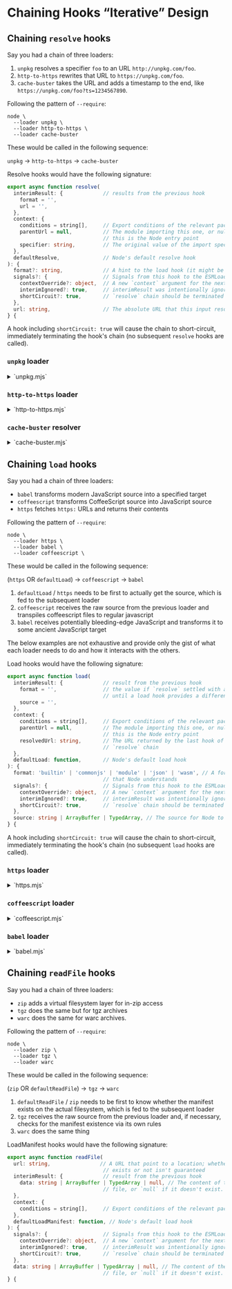 # Chaining Hooks “Iterative” Design

## Chaining `resolve` hooks

Say you had a chain of three loaders:

1. `unpkg` resolves a specifier `foo` to an URL `http://unpkg.com/foo`.
2. `http-to-https` rewrites that URL to `https://unpkg.com/foo`.
3. `cache-buster` takes the URL and adds a timestamp to the end, like `https://unpkg.com/foo?ts=1234567890`.

Following the pattern of `--require`:

```console
node \
  --loader unpkg \
  --loader http-to-https \
  --loader cache-buster
```

These would be called in the following sequence:

`unpkg` → `http-to-https` → `cache-buster`

Resolve hooks would have the following signature:

```ts
export async function resolve(
  interimResult: {             // results from the previous hook
    format = '',
    url = '',
  },
  context: {
    conditions = string[],     // Export conditions of the relevant package.json
    parentUrl = null,          // The module importing this one, or null if
                               // this is the Node entry point
    specifier: string,         // The original value of the import specifier
  },
  defaultResolve,              // Node's default resolve hook
): {
  format?: string,             // A hint to the load hook (it might be ignored)
  signals?: {                  // Signals from this hook to the ESMLoader
    contextOverride?: object,  // A new `context` argument for the next hook
    interimIgnored?: true,     // interimResult was intentionally ignored
    shortCircuit?: true,       // `resolve` chain should be terminated
  },
  url: string,                 // The absolute URL that this input resolves to
} {
```

A hook including `shortCircuit: true` will cause the chain to short-circuit, immediately terminating the hook's chain (no subsequent `resolve` hooks are called).

### `unpkg` loader

<details>
<summary>`unpkg.mjs`</summary>

```js
export async function resolve(
  interimResult,
  { originalSpecifier },
) {
  if (isBareSpecifier(originalSpecifier)) return `http://unpkg.com/${originalSpecifier}`;
}
```
</details>

### `http-to-https` loader

<details>
<summary>`http-to-https.mjs`</summary>

```js
export async function resolve(
  interimResult,
  context,
) {
  const url = new URL(interimResult.url); // this can throw, so handle appropriately

  if (url.protocol = 'http:') url.protocol = 'https:';

  return { url: url.toString() };
}
```
</details>

### `cache-buster` resolver

<details>
<summary>`cache-buster.mjs`</summary>

```js
export async function resolve(
  interimResult,
) {
  const url = new URL(interimResult.url); // this can throw, so handle appropriately

  if (supportsQueryString(url.protocol)) { // exclude data: & friends
    url.searchParams.set('t', Date.now());
  }

  return { url: url.toString() };
}

function supportsQueryString(/* … */) {/* … */}
```
</details>


## Chaining `load` hooks

Say you had a chain of three loaders:

* `babel` transforms modern JavaScript source into a specified target
* `coffeescript` transforms CoffeeScript source into JavaScript source
* `https` fetches `https:` URLs and returns their contents

Following the pattern of `--require`:

```console
node \
  --loader https \
  --loader babel \
  --loader coffeescript \
```

These would be called in the following sequence:

(`https` OR `defaultLoad`) → `coffeescript` → `babel`

1. `defaultLoad` / `https` needs to be first to actually get the source, which is fed to the subsequent loader
1. `coffeescript` receives the raw source from the previous loader and transpiles coffeescript files to regular javascript
1. `babel` receives potentially bleeding-edge JavaScript and transforms it to some ancient JavaScript target

The below examples are not exhaustive and provide only the gist of what each loader needs to do and how it interacts with the others.

Load hooks would have the following signature:

```ts
export async function load(
  interimResult: {             // result from the previous hook
    format = '',               // the value if `resolve` settled with a `format`
                               // until a load hook provides a different value
    source = '',
  },
  context: {
    conditions = string[],     // Export conditions of the relevant package.json
    parentUrl = null,          // The module importing this one, or null if
                               // this is the Node entry point
    resolvedUrl: string,       // The URL returned by the last hook of the
                               // `resolve` chain
  },
  defaultLoad: function,       // Node's default load hook
): {
  format: 'builtin' | 'commonjs' | 'module' | 'json' | 'wasm', // A format
                               // that Node understands
  signals?: {                  // Signals from this hook to the ESMLoader
    contextOverride?: object,  // A new `context` argument for the next hook
    interimIgnored?: true,     // interimResult was intentionally ignored
    shortCircuit?: true,       // `resolve` chain should be terminated
  },
  source: string | ArrayBuffer | TypedArray, // The source for Node to evaluate
} {
```

A hook including `shortCircuit: true` will cause the chain to short-circuit, immediately terminating the hook's chain (no subsequent `load` hooks are called).

### `https` loader

<details>
<summary>`https.mjs`</summary>

```js
export async function load(
  interimResult,
  { resolvedUrl },
) {
  if (interimResult.source) return; // step aside (content already retrieved)

  if (!resolvedUrl.startsWith('https://')) return; // step aside

  return new Promise(function loadHttpsSource(resolve, reject) {
    get(resolvedUrl, function getHttpsSource(rsp) {
      const format = mimeTypeToFormat.get(rsp.headers['content-type']);
      let source = '';

      rsp.on('data', (chunk) => source += chunk);
      rsp.on('end', () => resolve({ format, source }));
      rsp.on('error', reject);
    });
  });
}

const mimeTypeToFormat = new Map([
  ['application/node', 'commonjs'],
  ['application/javascript', 'module'],
  ['text/javascript', 'module'],
  ['application/json', 'json'],
  ['text/coffeescript', 'coffeescript'],
  // …
]);
```
</details>

### `coffeescript` loader

<details>
<summary>`coffeescript.mjs`</summary>

```js
export async function load(
  interimResult, // possibly output of https-loader
  context,
  defaulLoad,
) {
  const { resolvedUrl } = context;
  if (!coffeescriptExtensionsRgx.test(resolvedUrl)) return; // step aside

  const format = interimResult.format || await getPackageType(resolvedUrl);
  if (format === 'commonjs') return { format };

  const rawSource = (
    interimResult.source
    || await defaulLoad(resolvedUrl, { ...context, format }).source
  )
  const transformedSource = CoffeeScript.compile(rawSource.toString(), {
    bare: true,
    filename: resolvedUrl,
  });

  return {
    format,
    source: transformedSource,
  };
}

function getPackageType(url) {/* … */ }
const coffeescriptExtensionsRgs = /* … */
```
</details>

### `babel` loader

<details>
<summary>`babel.mjs`</summary>

```js
export async function load(
  interimResult, // possibly output of coffeescript-loader
  context,
  defaulLoad,
) {
  const { resolvedUrl } = context;
  const babelConfig = await getBabelConfig(resolvedUrl);

  const format = (
    interimResult.format
    || babelOutputToFormat.get(babelConfig.output.format)
  );

  if (format === 'commonjs') return { format };

  const sourceToTranspile = (
    interimResult.source
    || await defaulLoad(resolvedUrl, { ...context, format }).source
  );
  const transformedSource = Babel.transformSync(
    sourceToTranspile.toString(),
    babelConfig,
  ).code;

  return {
    format,
    source: transformedSource,
  };
}

function getBabelConfig(url) {/* … */ }
const babelOutputToFormat = new Map([
  ['cjs', 'commonjs'],
  ['esm', 'module'],
  // …
]);
```
</details>

## Chaining `readFile` hooks

Say you had a chain of three loaders:

* `zip` adds a virtual filesystem layer for in-zip access
* `tgz` does the same but for tgz archives
* `warc` does the same for warc archives.

Following the pattern of `--require`:

```console
node \
  --loader zip \
  --loader tgz \
  --loader warc
```

These would be called in the following sequence:

(`zip` OR `defaultReadFile`) → `tgz` → `warc`

1. `defaultReadFile` / `zip` needs to be first to know whether the manifest exists on the actual filesystem, which is fed to the subsequent loader
1. `tgz` receives the raw source from the previous loader and, if necessary, checks for the manifest existence via its own rules
1. `warc` does the same thing

LoadManifest hooks would have the following signature:

```ts
export async function readFile(
  url: string,                // A URL that point to a location; whether the file
                               // exists or not isn't guaranteed
  interimResult: {             // result from the previous hook
    data: string | ArrayBuffer | TypedArray | null, // The content of the
                               // file, or `null` if it doesn't exist.
  },
  context: {
    conditions = string[],     // Export conditions of the relevant package.json
  },
  defaultLoadManifest: function, // Node's default load hook
): {
  signals?: {                  // Signals from this hook to the ESMLoader
    contextOverride?: object,  // A new `context` argument for the next hook
    interimIgnored?: true,     // interimResult was intentionally ignored
    shortCircuit?: true,       // `resolve` chain should be terminated
  },
  data: string | ArrayBuffer | TypedArray | null, // The content of the
                               // file, or `null` if it doesn't exist.
} {
```
